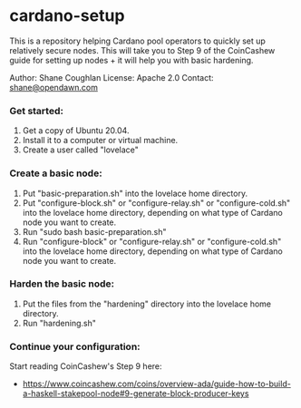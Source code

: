# cardano-setup
This is a repository helping Cardano pool operators to quickly set up relatively secure nodes. This will take you to Step 9 of the CoinCashew guide for setting up nodes + it will help you with basic hardening.

Author: Shane Coughlan
License: Apache 2.0
Contact: shane@opendawn.com

### Get started:

1. Get a copy of Ubuntu 20.04.
2. Install it to a computer or virtual machine.
3. Create a user called "lovelace"

### Create a basic node:

1. Put "basic-preparation.sh" into the lovelace home directory.
2. Put "configure-block.sh" or "configure-relay.sh" or "configure-cold.sh" into the lovelace home directory, depending on what type of Cardano node you want to create.
3. Run "sudo bash basic-preparation.sh"
4. Run "configure-block" or "configure-relay.sh" or "configure-cold.sh" into the lovelace home directory, depending on what type of Cardano node you want to create.

### Harden the basic node:

1. Put the files from the "hardening" directory into the lovelace home directory.
2. Run "hardening.sh"

### Continue your configuration:

Start reading CoinCashew's Step 9 here: 
* https://www.coincashew.com/coins/overview-ada/guide-how-to-build-a-haskell-stakepool-node#9-generate-block-producer-keys
